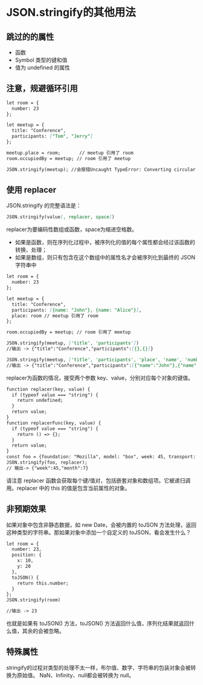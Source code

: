 # JSON.stringify的其他用法

## 跳过的的属性
- 函数
- Symbol 类型的键和值
- 值为 undefined 的属性

## 注意，规避循环引用
```md
let room = {
  number: 23
};

let meetup = {
  title: "Conference",
  participants: ["Tom", "Jerry"]
};

meetup.place = room;       // meetup 引用了 room
room.occupiedBy = meetup; // room 引用了 meetup

JSON.stringify(meetup); //会报错Uncaught TypeError: Converting circular structure to JSON
```

## 使用 replacer
JSON.stringify 的完整语法是：
```md
JSON.stringify(value[, replacer, space])
```
replacer为要编码性数组或函数，space为缩进空格数。
- 如果是函数，则在序列化过程中，被序列化的值的每个属性都会经过该函数的转换、处理；
- 如果是数组，则只有包含在这个数组中的属性名才会被序列化到最终的 JSON 字符串中

```md
let room = {
  number: 23
};

let meetup = {
  title: "Conference",
  participants: [{name: "John"}, {name: "Alice"}],
  place: room // meetup 引用了 room
};

room.occupiedBy = meetup; // room 引用了 meetup

JSON.stringify(meetup, ['title', 'participants'])
//输出 -> {"title":"Conference","participants":[{},{}]}

JSON.stringify(meetup, ['title', 'participants', 'place', 'name', 'number'])
//输出 -> {"title":"Conference","participants":[{"name":"John"},{"name":"Alice"}],"place":{"number":23}}

```

replacer为函数的情况，接受两个参数 key、value，分别对应每个对象的键值。
```md
function replacer(key, value) {
  if (typeof value === "string") {
    return undefined;
  }
  return value;
}
function replacerFunc(key, value) {
  if (typeof value === "string") {
    return () => {};
  }
  return value;
}
const foo = {foundation: "Mozilla", model: "box", week: 45, transport: "car", month: 7};
JSON.stringify(foo, replacer);
// 输出-> {"week":45,"month":7}
```

请注意 replacer 函数会获取每个键/值对，包括嵌套对象和数组项。它被递归调用。replacer 中的 this 的值是包含当前属性的对象。

## 非预期效果
如果对象中包含非静态数据，如 new Date，会被内置的 toJSON 方法处理，返回这种类型的字符串。那如果对象中添加一个自定义的 toJSON，看会发生什么？

```md
let room = {
  number: 23,
  position: {
    x: 10,
    y: 20
  },
  toJSON() {
    return this.number;
  }
};
JSON.stringify(room)

//输出 -> 23
```
也就是如果有 toJSON() 方法，toJSON() 方法返回什么值，序列化结果就返回什么值，其余的会被忽略。

## 特殊属性
stringify的过程对类型的处理不太一样，布尔值、数字、字符串的包装对象会被转换为原始值。 NaN、Infinity、null都会被转换为 null。
